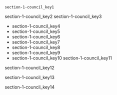 ```ngMeta
section-1-council_key1
```

section-1-council_key2
section-1-council_key3


- section-1-council_key4
- section-1-council_key5
- section-1-council_key6
- section-1-council_key7
- section-1-council_key8
- section-1-council_key9
- section-1-council_key10
section-1-council_key11


section-1-council_key12


section-1-council_key13


section-1-council_key14
